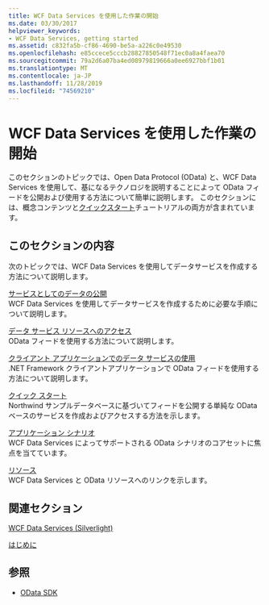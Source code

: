 ```yaml
---
title: WCF Data Services を使用した作業の開始
ms.date: 03/30/2017
helpviewer_keywords:
- WCF Data Services, getting started
ms.assetid: c832fa5b-cf86-4690-be5a-a226c0e49530
ms.openlocfilehash: e85ccece5cccb28827850548f71ec0a8a4faea70
ms.sourcegitcommit: 79a2d6a07ba4ed08979819666a0ee6927bbf1b01
ms.translationtype: MT
ms.contentlocale: ja-JP
ms.lasthandoff: 11/28/2019
ms.locfileid: "74569210"
---
```

# <a name="getting-started-with-wcf-data-services"></a>WCF Data Services を使用した作業の開始
このセクションのトピックでは、Open Data Protocol (OData) と、WCF Data Services を使用して、基になるテクノロジを説明することによって OData フィードを公開および使用する方法について簡単に説明します。 このセクションには、概念コンテンツと[クイックスタート](quickstart-wcf-data-services.md)チュートリアルの両方が含まれています。  
  
## <a name="in-this-section"></a>このセクションの内容  
 次のトピックでは、WCF Data Services を使用してデータサービスを作成する方法について説明します。  
  
 [サービスとしてのデータの公開](exposing-your-data-as-a-service-wcf-data-services.md)  
 WCF Data Services を使用してデータサービスを作成するために必要な手順について説明します。  
  
 [データ サービス リソースへのアクセス](accessing-data-service-resources-wcf-data-services.md)  
 OData フィードを使用する方法について説明します。  
  
 [クライアント アプリケーションでのデータ サービスの使用](using-a-data-service-in-a-client-application-wcf-data-services.md)  
 .NET Framework クライアントアプリケーションで OData フィードを使用する方法について説明します。  
  
 [クイック スタート](quickstart-wcf-data-services.md)  
 Northwind サンプルデータベースに基づいてフィードを公開する単純な OData ベースのサービスを作成およびアクセスする方法を示します。  
  
 [アプリケーション シナリオ](application-scenarios-wcf-data-services.md)  
 WCF Data Services によってサポートされる OData シナリオのコアセットに焦点を当てています。  
  
 [リソース](wcf-data-services-resources.md)  
 WCF Data Services と OData リソースへのリンクを示します。  
  
## <a name="related-sections"></a>関連セクション  
 [WCF Data Services (Silverlight)](https://go.microsoft.com/fwlink/?LinkID=143149)  
  
 [はじめに](../adonet/ef/getting-started.md)  
  
## <a name="see-also"></a>参照

- [OData SDK](https://go.microsoft.com/fwlink/?LinkID=185248)
